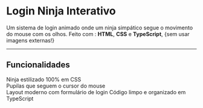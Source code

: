 #  Login Ninja Interativo

Um sistema de login animado onde um ninja simpático  segue o movimento do mouse com os olhos.
Feito com : **HTML**, **CSS** e **TypeScript**, {sem usar imagens externas!} 

---

##  Funcionalidades

 Ninja estilizado 100% em CSS  
Pupilas que seguem o cursor do mouse   
Layout moderno com formulário de login 
Código limpo e organizado em TypeScript 

